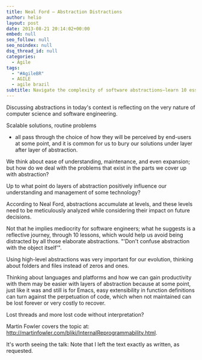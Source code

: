 ```yaml
---
title: Neal Ford – Abstraction Distractions
author: helio
layout: post
date: 2013-08-21 20:14:02+00:00
embed: null
seo_follow: null
seo_noindex: null
dsq_thread_id: null
categories:
  - Agile
tags:
  - "#AgileBR"
  - AGILE
  - agile brazil
subtitle: Navigate the complexity of software abstractions—learn 10 essential lessons to avoid being distracted by elaborate layers while maintaining code clarity and system understanding
---
```


Discussing abstractions in today's context is reflecting on the very nature of computer science and software engineering.

Scalable solutions, routine problems

- all pass through the choice of how they will be perceived by end-users at some point, and it is common for us to bury our solutions under layer after layer of abstraction.

We think about ease of understanding, maintenance, and even expansion; but how do we deal with the problems that exist in the parts we cover up with abstraction?

Up to what point do layers of abstraction positively influence our understanding and management of some technology?

According to Neal Ford, abstractions accumulate at levels, and these levels need to be meticulously analyzed while considering their impact on future decisions.

Not that he implies mediocrity for software engineers; what he suggests is a reflective journey, through 10 lessons, which would help us avoid being distracted by all those elaborate abstractions. "'Don't confuse abstraction with the object itself'".

Using high-level abstractions was very important for our evolution, thinking about folders and files instead of zeros and ones.

Thinking about languages and platforms and how we can gain productivity with them may be easier with layers of abstraction because at some point, just like it was and still is for Emacs, easy extensibility in function definitions can turn against the perpetuation of code, which when not maintained can be lost forever or very costly to recover.

Lost threads and more lost code without interpretation?

Martin Fowler covers the topic at: <http://martinfowler.com/bliki/InternalReprogrammability.html>.

It's worth seeing the talk: [ ][1] Note that I left the text exactly as written, as requested.

[1]: http://vimeo.com/44235657
